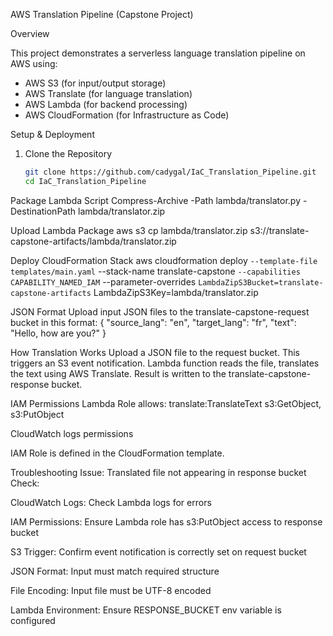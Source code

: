 AWS Translation Pipeline (Capstone Project)

Overview

This project demonstrates a serverless language translation pipeline on AWS using:
- AWS S3 (for input/output storage)
- AWS Translate (for language translation)
- AWS Lambda (for backend processing)
- AWS CloudFormation (for Infrastructure as Code)


Setup & Deployment

1. Clone the Repository
   ```bash
   git clone https://github.com/cadygal/IaC_Translation_Pipeline.git
   cd IaC_Translation_Pipeline

Package Lambda Script
Compress-Archive -Path lambda/translator.py -DestinationPath lambda/translator.zip

Upload Lambda Package
aws s3 cp lambda/translator.zip s3://translate-capstone-artifacts/lambda/translator.zip

Deploy CloudFormation Stack
aws cloudformation deploy `
  --template-file templates/main.yaml `
  --stack-name translate-capstone `
  --capabilities CAPABILITY_NAMED_IAM `
  --parameter-overrides `
    LambdaZipS3Bucket=translate-capstone-artifacts `
    LambdaZipS3Key=lambda/translator.zip

JSON Format
Upload input JSON files to the translate-capstone-request bucket in this format:
{
  "source_lang": "en",
  "target_lang": "fr",
  "text": "Hello, how are you?"
}

How Translation Works
Upload a JSON file to the request bucket.
This triggers an S3 event notification.
Lambda function reads the file, translates the text using AWS Translate.
Result is written to the translate-capstone-response bucket.

IAM Permissions
Lambda Role allows:
translate:TranslateText
s3:GetObject, s3:PutObject

CloudWatch logs permissions

IAM Role is defined in the CloudFormation template.

Troubleshooting
Issue: Translated file not appearing in response bucket
Check:

 CloudWatch Logs: Check Lambda logs for errors

 IAM Permissions: Ensure Lambda role has s3:PutObject access to response bucket

 S3 Trigger: Confirm event notification is correctly set on request bucket

 JSON Format: Input must match required structure

 File Encoding: Input file must be UTF-8 encoded

 Lambda Environment: Ensure RESPONSE_BUCKET env variable is configured

